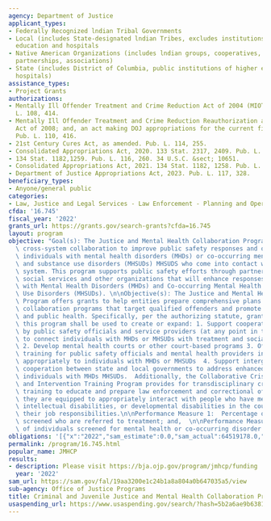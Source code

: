 ```yaml
---
agency: Department of Justice
applicant_types:
- Federally Recognized lndian Tribal Governments
- Local (includes State-designated lndian Tribes, excludes institutions of higher
  education and hospitals
- Native American Organizations (includes lndian groups, cooperatives, corporations,
  partnerships, associations)
- State (includes District of Columbia, public institutions of higher education and
  hospitals)
assistance_types:
- Project Grants
authorizations:
- Mentally Ill Offender Treatment and Crime Reduction Act of 2004 (MIOTCRA). Pub.
  L. 108, 414.
- Mentally Ill Offender Treatment and Crime Reduction Reauthorization and Improvement
  Act of 2008; and, an act making DOJ appropriations for the current fiscal year.
  Pub. L. 110, 416.
- 21st Century Cures Act, as amended. Pub. L. 114, 255.
- Consolidated Appropriations Act, 2020. 133 Stat. 2317, 2409. Pub. L. 116, 93.
- 134 Stat. 1182,1259. Pub. L. 116, 260. 34 U.S.C. &sect; 10651.
- Consolidated Appropriations Act, 2021. 134 Stat. 1182, 1258. Pub. L. 116, 260.
- Department of Justice Appropriations Act, 2023. Pub. L. 117, 328.
beneficiary_types:
- Anyone/general public
categories:
- Law, Justice and Legal Services - Law Enforcement - Planning and Operations
cfda: '16.745'
fiscal_year: '2022'
grants_url: https://grants.gov/search-grants?cfda=16.745
layout: program
objective: "Goal(s): The Justice and Mental Health Collaboration Program (JMHCP) supports\
  \ cross-system collaboration to improve public safety responses and outcomes for\
  \ individuals with mental health disorders (MHDs) or co-occurring mental health\
  \ and substance use disorders (MHSUDs) MHSUDS who come into contact with the justice\
  \ system. This program supports public safety efforts through partnerships with\
  \ social services and other organizations that will enhance responses to people\
  \ with Mental Health Disorders (MHDs) and Co-occurring Mental Health and Substance\
  \ Use Disorders (MHSUDs). \n\nObjective(s): The Justice and Mental Health Collaboration\
  \ Program offers grants to help entities prepare comprehensive plans to implement\
  \ collaboration programs that target qualified offenders and promote public safety\
  \ and public health. Specifically, per the authorizing statute, grants awarded under\
  \ this program shall be used to create or expand: 1. Support cooperative efforts\
  \ by public safety officials and service providers (at any point in the system)\
  \ to connect individuals with MHDs or MHSUDs with treatment and social services\
  \ 2. Develop mental health courts or other court-based programs 3. Offer specialized\
  \ training for public safety officials and mental health providers in order to respond\
  \ appropriately to individuals with MHDs or MHSUDs  4. Support intergovernmental\
  \ cooperation between state and local governments to address enhanced support to\
  \ individuals with MHDs MHSUDs.  Additionally, the Collaborative Crisis Response\
  \ and Intervention Training Program provides for transdisciplinary crisis response\
  \ training to educate and prepare law enforcement and correctional officers so that\
  \ they are equipped to appropriately interact with people who have mental illness,\
  \ intellectual disabilities, or developmental disabilities in the course of completing\
  \ their job responsibilities.\n\nPerformance Measure 1:  Percentage of individuals\
  \ screened who are referred to treatment; and,  \n\nPerformance Measure 2: Number\
  \ of individuals screened for mental health or co-occurring disorder."
obligations: '[{"x":"2022","sam_estimate":0.0,"sam_actual":64519178.0,"usa_spending_actual":66699124.04},{"x":"2023","sam_estimate":45000000.0,"sam_actual":0.0,"usa_spending_actual":-109453.53},{"x":"2024","sam_estimate":39999999.0,"sam_actual":0.0,"usa_spending_actual":0.0}]'
permalink: /program/16.745.html
popular_name: JMHCP
results:
- description: Please visit https://bja.ojp.gov/program/jmhcp/funding
  year: '2022'
sam_url: https://sam.gov/fal/19aa3200e1c24b1a8a804a0b647035a5/view
sub-agency: Office of Justice Programs
title: Criminal and Juvenile Justice and Mental Health Collaboration Program
usaspending_url: https://www.usaspending.gov/search/?hash=5b2a6ae9b6381756d097343dd3d1a9d4
---
```

